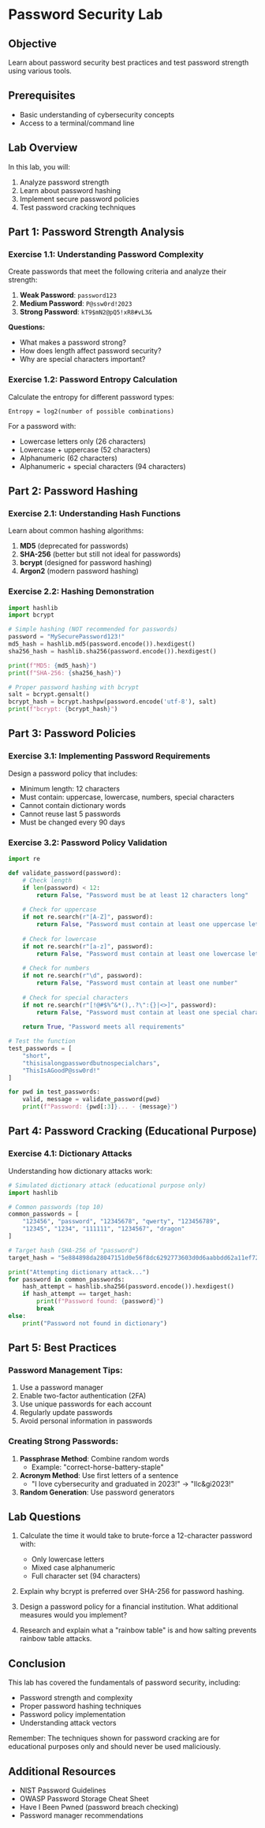 # Password Security Lab

## Objective
Learn about password security best practices and test password strength using various tools.

## Prerequisites
- Basic understanding of cybersecurity concepts
- Access to a terminal/command line

## Lab Overview
In this lab, you will:
1. Analyze password strength
2. Learn about password hashing
3. Implement secure password policies
4. Test password cracking techniques

## Part 1: Password Strength Analysis

### Exercise 1.1: Understanding Password Complexity
Create passwords that meet the following criteria and analyze their strength:

1. **Weak Password**: `password123`
2. **Medium Password**: `P@ssw0rd!2023`
3. **Strong Password**: `kT9$mN2@pQ5!xR8#vL3&`

**Questions:**
- What makes a password strong?
- How does length affect password security?
- Why are special characters important?

### Exercise 1.2: Password Entropy Calculation
Calculate the entropy for different password types:

```
Entropy = log2(number of possible combinations)
```

For a password with:
- Lowercase letters only (26 characters)
- Lowercase + uppercase (52 characters)
- Alphanumeric (62 characters)
- Alphanumeric + special characters (94 characters)

## Part 2: Password Hashing

### Exercise 2.1: Understanding Hash Functions
Learn about common hashing algorithms:

1. **MD5** (deprecated for passwords)
2. **SHA-256** (better but still not ideal for passwords)
3. **bcrypt** (designed for password hashing)
4. **Argon2** (modern password hashing)

### Exercise 2.2: Hashing Demonstration
```python
import hashlib
import bcrypt

# Simple hashing (NOT recommended for passwords)
password = "MySecurePassword123!"
md5_hash = hashlib.md5(password.encode()).hexdigest()
sha256_hash = hashlib.sha256(password.encode()).hexdigest()

print(f"MD5: {md5_hash}")
print(f"SHA-256: {sha256_hash}")

# Proper password hashing with bcrypt
salt = bcrypt.gensalt()
bcrypt_hash = bcrypt.hashpw(password.encode('utf-8'), salt)
print(f"bcrypt: {bcrypt_hash}")
```

## Part 3: Password Policies

### Exercise 3.1: Implementing Password Requirements
Design a password policy that includes:
- Minimum length: 12 characters
- Must contain: uppercase, lowercase, numbers, special characters
- Cannot contain dictionary words
- Cannot reuse last 5 passwords
- Must be changed every 90 days

### Exercise 3.2: Password Policy Validation
```python
import re

def validate_password(password):
    # Check length
    if len(password) < 12:
        return False, "Password must be at least 12 characters long"
    
    # Check for uppercase
    if not re.search(r"[A-Z]", password):
        return False, "Password must contain at least one uppercase letter"
    
    # Check for lowercase
    if not re.search(r"[a-z]", password):
        return False, "Password must contain at least one lowercase letter"
    
    # Check for numbers
    if not re.search(r"\d", password):
        return False, "Password must contain at least one number"
    
    # Check for special characters
    if not re.search(r"[!@#$%^&*(),.?\":{}|<>]", password):
        return False, "Password must contain at least one special character"
    
    return True, "Password meets all requirements"

# Test the function
test_passwords = [
    "short",
    "thisisalongpasswordbutnospecialchars",
    "ThisIsAGoodP@ssw0rd!"
]

for pwd in test_passwords:
    valid, message = validate_password(pwd)
    print(f"Password: {pwd[:3]}... - {message}")
```

## Part 4: Password Cracking (Educational Purpose)

### Exercise 4.1: Dictionary Attacks
Understanding how dictionary attacks work:

```python
# Simulated dictionary attack (educational purpose only)
import hashlib

# Common passwords (top 10)
common_passwords = [
    "123456", "password", "12345678", "qwerty", "123456789",
    "12345", "1234", "111111", "1234567", "dragon"
]

# Target hash (SHA-256 of "password")
target_hash = "5e884898da28047151d0e56f8dc6292773603d0d6aabbdd62a11ef721d1542d8"

print("Attempting dictionary attack...")
for password in common_passwords:
    hash_attempt = hashlib.sha256(password.encode()).hexdigest()
    if hash_attempt == target_hash:
        print(f"Password found: {password}")
        break
else:
    print("Password not found in dictionary")
```

## Part 5: Best Practices

### Password Management Tips:
1. Use a password manager
2. Enable two-factor authentication (2FA)
3. Use unique passwords for each account
4. Regularly update passwords
5. Avoid personal information in passwords

### Creating Strong Passwords:
1. **Passphrase Method**: Combine random words
   - Example: "correct-horse-battery-staple"
2. **Acronym Method**: Use first letters of a sentence
   - "I love cybersecurity and graduated in 2023!" → "Ilc&gi2023!"
3. **Random Generation**: Use password generators

## Lab Questions

1. Calculate the time it would take to brute-force a 12-character password with:
   - Only lowercase letters
   - Mixed case alphanumeric
   - Full character set (94 characters)

2. Explain why bcrypt is preferred over SHA-256 for password hashing.

3. Design a password policy for a financial institution. What additional measures would you implement?

4. Research and explain what a "rainbow table" is and how salting prevents rainbow table attacks.

## Conclusion
This lab has covered the fundamentals of password security, including:
- Password strength and complexity
- Proper password hashing techniques
- Password policy implementation
- Understanding attack vectors

Remember: The techniques shown for password cracking are for educational purposes only and should never be used maliciously.

## Additional Resources
- NIST Password Guidelines
- OWASP Password Storage Cheat Sheet
- Have I Been Pwned (password breach checking)
- Password manager recommendations 